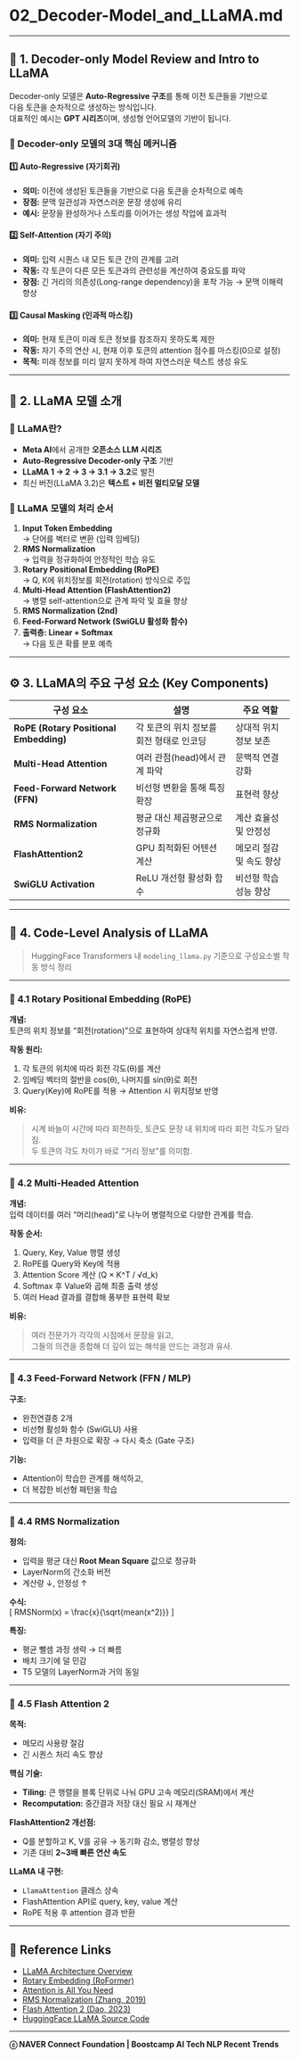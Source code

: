# 02_Decoder-Model_and_LLaMA.md

---

## 🧩 1. Decoder-only Model Review and Intro to LLaMA

Decoder-only 모델은 **Auto-Regressive 구조**를 통해 이전 토큰들을 기반으로  
다음 토큰을 순차적으로 생성하는 방식입니다.  
대표적인 예시는 **GPT 시리즈**이며, 생성형 언어모델의 기반이 됩니다.

### 🔹 Decoder-only 모델의 3대 핵심 메커니즘

#### 1️⃣ Auto-Regressive (자기회귀)
- **의미:** 이전에 생성된 토큰들을 기반으로 다음 토큰을 순차적으로 예측  
- **장점:** 문맥 일관성과 자연스러운 문장 생성에 유리  
- **예시:** 문장을 완성하거나 스토리를 이어가는 생성 작업에 효과적  

#### 2️⃣ Self-Attention (자기 주의)
- **의미:** 입력 시퀀스 내 모든 토큰 간의 관계를 고려  
- **작동:** 각 토큰이 다른 모든 토큰과의 관련성을 계산하여 중요도를 파악  
- **장점:** 긴 거리의 의존성(Long-range dependency)을 포착 가능 → 문맥 이해력 향상  

#### 3️⃣ Causal Masking (인과적 마스킹)
- **의미:** 현재 토큰이 미래 토큰 정보를 참조하지 못하도록 제한  
- **작동:** 자기 주의 연산 시, 현재 이후 토큰의 attention 점수를 마스킹(0으로 설정)  
- **목적:** 미래 정보를 미리 알지 못하게 하여 자연스러운 텍스트 생성 유도  

---

## 🦙 2. LLaMA 모델 소개

### 📖 LLaMA란?
- **Meta AI**에서 공개한 **오픈소스 LLM 시리즈**  
- **Auto-Regressive Decoder-only 구조** 기반  
- **LLaMA 1 → 2 → 3 → 3.1 → 3.2**로 발전  
- 최신 버전(LLaMA 3.2)은 **텍스트 + 비전 멀티모달 모델**

### 🔹 LLaMA 모델의 처리 순서

1. **Input Token Embedding**  
   → 단어를 벡터로 변환 (입력 임베딩)  
2. **RMS Normalization**  
   → 입력을 정규화하여 안정적인 학습 유도  
3. **Rotary Positional Embedding (RoPE)**  
   → Q, K에 위치정보를 회전(rotation) 방식으로 주입  
4. **Multi-Head Attention (FlashAttention2)**  
   → 병렬 self-attention으로 관계 파악 및 효율 향상  
5. **RMS Normalization (2nd)**  
6. **Feed-Forward Network (SwiGLU 활성화 함수)**  
7. **출력층: Linear + Softmax**  
   → 다음 토큰 확률 분포 예측

---

## ⚙️ 3. LLaMA의 주요 구성 요소 (Key Components)

| 구성 요소 | 설명 | 주요 역할 |
|------------|------|------------|
| **RoPE (Rotary Positional Embedding)** | 각 토큰의 위치 정보를 회전 형태로 인코딩 | 상대적 위치 정보 보존 |
| **Multi-Head Attention** | 여러 관점(head)에서 관계 파악 | 문맥적 연결 강화 |
| **Feed-Forward Network (FFN)** | 비선형 변환을 통해 특징 확장 | 표현력 향상 |
| **RMS Normalization** | 평균 대신 제곱평균으로 정규화 | 계산 효율성 및 안정성 |
| **FlashAttention2** | GPU 최적화된 어텐션 계산 | 메모리 절감 및 속도 향상 |
| **SwiGLU Activation** | ReLU 개선형 활성화 함수 | 비선형 학습 성능 향상 |

---

## 🧠 4. Code-Level Analysis of LLaMA

> HuggingFace Transformers 내 `modeling_llama.py` 기준으로 구성요소별 작동 방식 정리

---

### 🔸 4.1 Rotary Positional Embedding (RoPE)

**개념:**  
토큰의 위치 정보를 “회전(rotation)”으로 표현하여 상대적 위치를 자연스럽게 반영.

**작동 원리:**  
1. 각 토큰의 위치에 따라 회전 각도(θ)를 계산  
2. 임베딩 벡터의 절반을 cos(θ), 나머지를 sin(θ)로 회전  
3. Query(Key)에 RoPE를 적용 → Attention 시 위치정보 반영

**비유:**  
> 시계 바늘이 시간에 따라 회전하듯, 토큰도 문장 내 위치에 따라 회전 각도가 달라짐.  
> 두 토큰의 각도 차이가 바로 “거리 정보”를 의미함.

---

### 🔸 4.2 Multi-Headed Attention

**개념:**  
입력 데이터를 여러 “머리(head)”로 나누어 병렬적으로 다양한 관계를 학습.

**작동 순서:**  
1. Query, Key, Value 행렬 생성  
2. RoPE를 Query와 Key에 적용  
3. Attention Score 계산 (Q × K^T / √d_k)  
4. Softmax 후 Value와 곱해 최종 출력 생성  
5. 여러 Head 결과를 결합해 풍부한 표현력 확보

**비유:**  
> 여러 전문가가 각각의 시점에서 문장을 읽고,  
> 그들의 의견을 종합해 더 깊이 있는 해석을 만드는 과정과 유사.

---

### 🔸 4.3 Feed-Forward Network (FFN / MLP)

**구조:**  
- 완전연결층 2개  
- 비선형 활성화 함수 (SwiGLU) 사용  
- 입력을 더 큰 차원으로 확장 → 다시 축소 (Gate 구조)

**기능:**  
- Attention이 학습한 관계를 해석하고,  
- 더 복잡한 비선형 패턴을 학습

---

### 🔸 4.4 RMS Normalization

**정의:**  
- 입력을 평균 대신 **Root Mean Square** 값으로 정규화  
- LayerNorm의 간소화 버전  
- 계산량 ↓, 안정성 ↑

**수식:**  
\[
RMSNorm(x) = \frac{x}{\sqrt{mean(x^2)}}
\]

**특징:**
- 평균 뺄셈 과정 생략 → 더 빠름  
- 배치 크기에 덜 민감  
- T5 모델의 LayerNorm과 거의 동일  

---

### 🔸 4.5 Flash Attention 2

**목적:**  
- 메모리 사용량 절감  
- 긴 시퀀스 처리 속도 향상

**핵심 기술:**
- **Tiling:** 큰 행렬을 블록 단위로 나눠 GPU 고속 메모리(SRAM)에서 계산  
- **Recomputation:** 중간결과 저장 대신 필요 시 재계산  

**FlashAttention2 개선점:**
- Q를 분할하고 K, V를 공유 → 동기화 감소, 병렬성 향상  
- 기존 대비 **2~3배 빠른 연산 속도**

**LLaMA 내 구현:**  
- `LlamaAttention` 클래스 상속  
- FlashAttention API로 query, key, value 계산  
- RoPE 적용 후 attention 결과 반환  

---

## 🧾 Reference Links

- [LLaMA Architecture Overview](https://devopedia.org/llama-llm)  
- [Rotary Embedding (RoFormer)](https://arxiv.org/pdf/2104.09864)  
- [Attention is All You Need](https://arxiv.org/abs/1706.03762)  
- [RMS Normalization (Zhang, 2019)](https://arxiv.org/abs/1910.07467)  
- [Flash Attention 2 (Dao, 2023)](https://arxiv.org/pdf/2307.08691)  
- [HuggingFace LLaMA Source Code](https://github.com/huggingface/transformers/blob/main/src/transformers/models/llama/modeling_llama.py)

---

**ⓒ NAVER Connect Foundation | Boostcamp AI Tech NLP Recent Trends**
